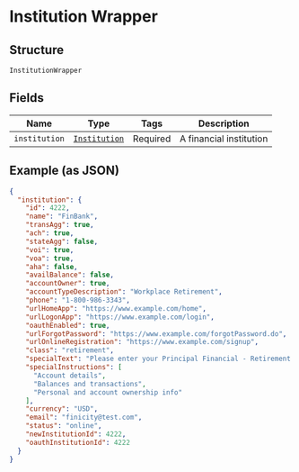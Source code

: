 
# Institution Wrapper

## Structure

`InstitutionWrapper`

## Fields

| Name | Type | Tags | Description |
|  --- | --- | --- | --- |
| `institution` | [`Institution`](../../doc/models/institution.md) | Required | A financial institution |

## Example (as JSON)

```json
{
  "institution": {
    "id": 4222,
    "name": "FinBank",
    "transAgg": true,
    "ach": true,
    "stateAgg": false,
    "voi": true,
    "voa": true,
    "aha": false,
    "availBalance": false,
    "accountOwner": true,
    "accountTypeDescription": "Workplace Retirement",
    "phone": "1-800-986-3343",
    "urlHomeApp": "https://www.example.com/home",
    "urlLogonApp": "https://www.example.com/login",
    "oauthEnabled": true,
    "urlForgotPassword": "https://www.example.com/forgotPassword.do",
    "urlOnlineRegistration": "https://www.example.com/signup",
    "class": "retirement",
    "specialText": "Please enter your Principal Financial - Retirement (Personal) Username and Password.",
    "specialInstructions": [
      "Account details",
      "Balances and transactions",
      "Personal and account ownership info"
    ],
    "currency": "USD",
    "email": "finicity@test.com",
    "status": "online",
    "newInstitutionId": 4222,
    "oauthInstitutionId": 4222
  }
}
```

